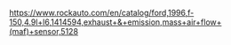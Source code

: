 https://www.rockauto.com/en/catalog/ford,1996,f-150,4.9l+l6,1414594,exhaust+&+emission,mass+air+flow+(maf)+sensor,5128
